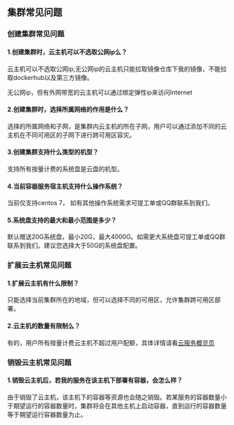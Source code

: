 ## 集群常见问题
### 创建集群常见问题
#### 1.创建集群时，云主机可以不选取公网ip么？

云主机可以不选取公网ip,无公网ip的云主机只能拉取镜像仓库下我的镜像，不能拉取dockerhub以及第三方镜像。

无公网ip，但有外网带宽的云主机可以通过绑定弹性ip来访问Internet

#### 2.创建集群时，选择所属网络的作用是什么？
选择的所属网络和子网，是集群内云主机的所在子网，用户可以通过添加不同的云主机在不同可用区的子网下进行跨可用区容灾。

#### 3.创建集群支持什么类型的机型？
支持所有按量计费的系统盘是云盘的机型。

#### 4.当前容器服务宿主机支持什么操作系统？
当前仅支持centos 7， 如有其他操作系统需求可提工单或QQ群联系到我们。

#### 5.系统盘支持的最大和最小范围是多少？
默认赠送20G系统盘，最小20G，最大4000G。如需更大系统盘可提工单或QQ群联系到我们。建议您选择大于50G的系统盘配置。

### 扩展云主机常见问题
#### 1.扩展云主机有什么限制？
只能选择当前集群所在的地域，但可以选择不同的可用区，允许集群跨可用区部署。

#### 2.云主机的数量有限制么？
有的，用户所有按量计费云主机不超过用户配额，具体详情请看[云服务概览页](https://console.qcloud.com/cvm/overview)

### 销毁云主机常见问题
#### 1.销毁云主机后，若我的服务在该主机下部署有容器，会怎么样？
由于销毁了云主机，该主机下的容器等资源也会随之销毁。若某服务的容器数量小于期望运行的容器数量时，集群将会在其他主机上启动容器，直到运行的容器数量等于期望运行容器数量为止。